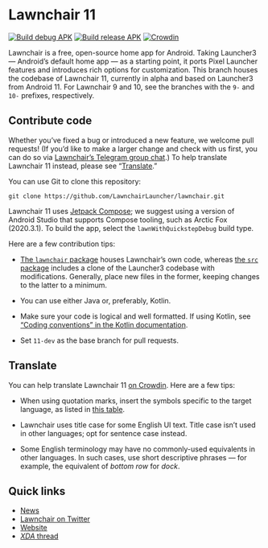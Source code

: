 # Lawnchair 11

[![Build debug APK](https://github.com/LawnchairLauncher/lawnchair/actions/workflows/build_debug_apk.yml/badge.svg)](https://github.com/LawnchairLauncher/lawnchair/actions/workflows/build_debug_apk.yml)
[![Build release APK](https://github.com/LawnchairLauncher/lawnchair/actions/workflows/build_release_apk.yml/badge.svg)](https://github.com/LawnchairLauncher/lawnchair/actions/workflows/build_release_apk.yml)
[![Crowdin](https://badges.crowdin.net/e/188ba69d884418987f0b7f1dd55e3a4e/localized.svg)](https://lawnchair.crowdin.com/lawnchair)

Lawnchair is a free, open-source home app for Android. Taking Launcher3 — Android’s default home app — as a starting point, it ports Pixel Launcher features and introduces rich options for customization. This branch houses the codebase of Lawnchair 11, currently in alpha and based on Launcher3 from Android 11. For Lawnchair 9 and 10, see the branches with the `9-` and `10-` prefixes, respectively.

## Contribute code

Whether you’ve fixed a bug or introduced a new feature, we welcome pull requests! (If you’d like to make a larger change and check with us first, you can do so via [Lawnchair’s Telegram group chat](https://t.me/lawnchairci).) To help translate Lawnchair 11 instead, please see “[Translate](#translate).”

You can use Git to clone this repository:

```
git clone https://github.com/LawnchairLauncher/lawnchair.git
```

Lawnchair 11 uses [Jetpack Compose](https://developer.android.com/jetpack/compose); we suggest using a version of Android Studio that supports Compose tooling, such as Arctic Fox (2020.3.1). To build the app, select the `lawnWithQuickstepDebug` build type.

Here are a few contribution tips:

- [The `lawnchair` package](https://github.com/LawnchairLauncher/lawnchair/tree/11-dev/lawnchair) houses Lawnchair’s own code, whereas [the `src` package](https://github.com/LawnchairLauncher/lawnchair/tree/11-dev/src) includes a clone of the Launcher3 codebase with modifications. Generally, place new files in the former, keeping changes to the latter to a minimum.

- You can use either Java or, preferably, Kotlin.

- Make sure your code is logical and well formatted. If using Kotlin, see [“Coding conventions” in the Kotlin documentation](https://kotlinlang.org/docs/coding-conventions.html).

- Set `11-dev` as the base branch for pull requests.

## Translate

You can help translate Lawnchair 11 [on Crowdin](https://lawnchair.crowdin.com/lawnchair). Here are a few tips:

- When using quotation marks, insert the symbols specific to the target language, as listed in [this table](https://en.wikipedia.org/wiki/Quotation_mark#Summary_table).

- Lawnchair uses title case for some English UI text. Title case isn’t used in other languages; opt for sentence case instead.

- Some English terminology may have no commonly-used equivalents in other languages. In such cases, use short descriptive phrases — for example, the equivalent of _bottom row_ for _dock_.

## Quick links

- [News](https://t.me/lawnchairci)
- [Lawnchair on Twitter](https://twitter.com/lawnchairapp)
- [Website](https://lawnchair.app)
- [_XDA_ thread](https://forum.xda-developers.com/t/lawnchair-customizable-pixel-launcher.3627137/)
